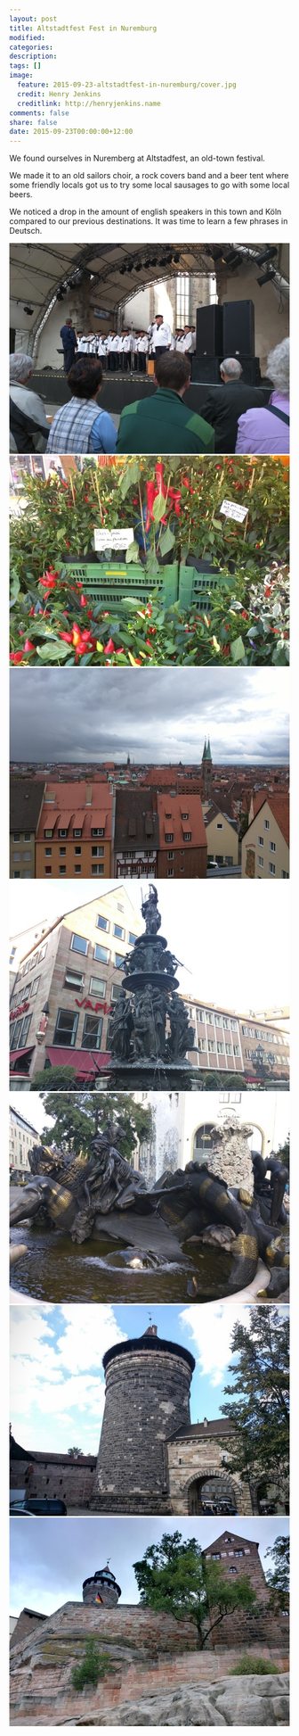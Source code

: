 ```yaml
---
layout: post
title: Altstadtfest Fest in Nuremburg
modified:
categories:
description:
tags: []
image:
  feature: 2015-09-23-altstadtfest-in-nuremburg/cover.jpg
  credit: Henry Jenkins
  creditlink: http://henryjenkins.name
comments: false
share: false
date: 2015-09-23T00:00:00+12:00
---
```


We found ourselves in Nuremberg at Altstadfest, an old-town festival.

We made it to an old sailors choir, a rock covers band and a beer tent where
some friendly locals got us to try some local sausages to go with some local
beers.

We noticed a drop in the amount of english speakers in this town and Köln
compared to our previous destinations. It was time to learn a few phrases in
Deutsch.

<img src="/images/2015-09-23-altstadtfest-in-nuremburg/IMG_20150921_180111_640px.jpg">

<img src="/images/2015-09-23-altstadtfest-in-nuremburg/IMG_20150921_165432_640px.jpg">

<img src="/images/2015-09-23-altstadtfest-in-nuremburg/IMG_20150923_123335_640px.jpg">

<img src="/images/2015-09-23-altstadtfest-in-nuremburg/IMG_20150921_173800_640px.jpg">

<img src="/images/2015-09-23-altstadtfest-in-nuremburg/IMG_20150921_163608_640px.jpg">

<img src="/images/2015-09-23-altstadtfest-in-nuremburg/IMG_20150921_162534_640px.jpg">

<img src="/images/2015-09-23-altstadtfest-in-nuremburg/IMG_20150923_122300_640px.jpg">
